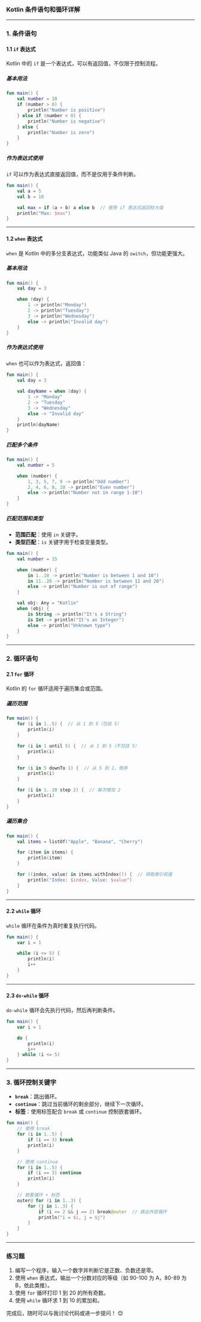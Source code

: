 ### **Kotlin 条件语句和循环详解**

---

### **1. 条件语句**

#### **1.1 `if` 表达式**

Kotlin 中的 `if` 是一个表达式，可以有返回值，不仅限于控制流程。

##### **基本用法**

```kotlin
fun main() {
    val number = 10
    if (number > 0) {
        println("Number is positive")
    } else if (number < 0) {
        println("Number is negative")
    } else {
        println("Number is zero")
    }
}
```

##### **作为表达式使用**

`if` 可以作为表达式直接返回值，而不是仅用于条件判断。

```kotlin
fun main() {
    val a = 5
    val b = 10

    val max = if (a > b) a else b  // 使用 if 表达式返回较大值
    println("Max: $max")
}
```

---

#### **1.2 `when` 表达式**

`when` 是 Kotlin 中的多分支表达式，功能类似 Java 的 `switch`，但功能更强大。

##### **基本用法**

```kotlin
fun main() {
    val day = 3

    when (day) {
        1 -> println("Monday")
        2 -> println("Tuesday")
        3 -> println("Wednesday")
        else -> println("Invalid day")
    }
}
```

##### **作为表达式使用**

`when` 也可以作为表达式，返回值：

```kotlin
fun main() {
    val day = 3

    val dayName = when (day) {
        1 -> "Monday"
        2 -> "Tuesday"
        3 -> "Wednesday"
        else -> "Invalid day"
    }
    println(dayName)
}
```

##### **匹配多个条件**

```kotlin
fun main() {
    val number = 5

    when (number) {
        1, 3, 5, 7, 9 -> println("Odd number")
        2, 4, 6, 8, 10 -> println("Even number")
        else -> println("Number not in range 1-10")
    }
}
```

##### **匹配范围和类型**

- **范围匹配**：使用 `in` 关键字。
- **类型匹配**：`is` 关键字用于检查变量类型。

```kotlin
fun main() {
    val number = 15

    when (number) {
        in 1..10 -> println("Number is between 1 and 10")
        in 11..20 -> println("Number is between 11 and 20")
        else -> println("Number is out of range")
    }

    val obj: Any = "Kotlin"
    when (obj) {
        is String -> println("It's a String")
        is Int -> println("It's an Integer")
        else -> println("Unknown type")
    }
}
```

---

### **2. 循环语句**

#### **2.1 `for` 循环**

Kotlin 的 `for` 循环适用于遍历集合或范围。

##### **遍历范围**

```kotlin
fun main() {
    for (i in 1..5) {  // 从 1 到 5（包括 5）
        println(i)
    }

    for (i in 1 until 5) {  // 从 1 到 5（不包括 5）
        println(i)
    }

    for (i in 5 downTo 1) {  // 从 5 到 1，倒序
        println(i)
    }

    for (i in 1..10 step 2) {  // 每次增加 2
        println(i)
    }
}
```

##### **遍历集合**

```kotlin
fun main() {
    val items = listOf("Apple", "Banana", "Cherry")

    for (item in items) {
        println(item)
    }

    for ((index, value) in items.withIndex()) {  // 获取索引和值
        println("Index: $index, Value: $value")
    }
}
```

---

#### **2.2 `while` 循环**

`while` 循环在条件为真时重复执行代码。

```kotlin
fun main() {
    var i = 1

    while (i <= 5) {
        println(i)
        i++
    }
}
```

---

#### **2.3 `do-while` 循环**

`do-while` 循环会先执行代码，然后再判断条件。

```kotlin
fun main() {
    var i = 1

    do {
        println(i)
        i++
    } while (i <= 5)
}
```

---

### **3. 循环控制关键字**

- **`break`**：跳出循环。
- **`continue`**：跳过当前循环的剩余部分，继续下一次循环。
- **标签**：使用标签配合 `break` 或 `continue` 控制嵌套循环。

```kotlin
fun main() {
    // 使用 break
    for (i in 1..5) {
        if (i == 3) break
        println(i)
    }

    // 使用 continue
    for (i in 1..5) {
        if (i == 3) continue
        println(i)
    }

    // 嵌套循环 + 标签
    outer@ for (i in 1..3) {
        for (j in 1..3) {
            if (i == 2 && j == 2) break@outer  // 跳出外层循环
            println("i = $i, j = $j")
        }
    }
}
```

---

### **练习题**

1. 编写一个程序，输入一个数字并判断它是正数、负数还是零。
2. 使用 `when` 表达式，输出一个分数对应的等级（如 90-100 为 A，80-89 为 B，依此类推）。
3. 使用 `for` 循环打印 1 到 20 的所有奇数。
4. 使用 `while` 循环求 1 到 10 的累加和。

完成后，随时可以与我讨论代码或进一步提问！ 😊